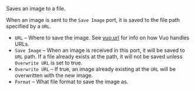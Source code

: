 Saves an image to a file.

When an image is sent to the `Save Image` port, it is saved to the file path specified by a `URL`.

- `URL` – Where to save the image.  See [vuo.url](vuo-nodeset://vuo.url) for info on how Vuo handles URLs.
- `Save Image` – When an image is received in this port, it will be saved to `URL` path.  If a file already exists at the path, it will not be saved unless `Overwrite URL` is set to true.
- `Overwrite URL` – If true, an image already existing at the `URL` will be overwritten with the new image.
- `Format` – What file format to save the image as.
